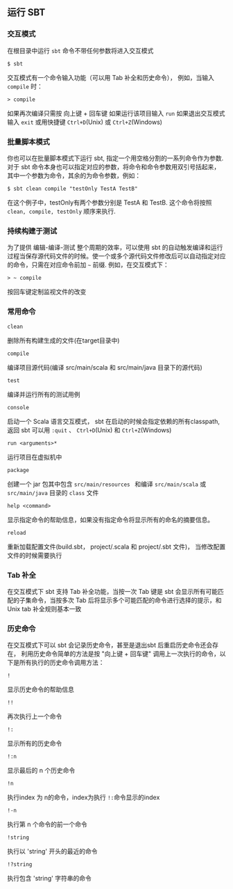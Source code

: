 ## 运行 SBT

### 交互模式

在根目录中运行 `sbt` 命令不带任何参数将进入交互模式

```
$ sbt
```

交互模式有一个命令输入功能（可以用 Tab 补全和历史命令）， 例如，当输入 `compile` 时：

```
> compile
```

如果再次编译只需按 向上键 + 回车键
如果运行该项目输入 `run`
如果退出交互模式输入 `exit` 或用快捷键 `Ctrl+D`(Unix) 或 `Ctrl+Z`(Windows)

### 批量脚本模式

你也可以在批量脚本模式下运行 sbt, 指定一个用空格分割的一系列命令作为参数. 对于 sbt 命令本身也可以指定对应的参数，将命令和命令参数用双引号括起来，其中一个参数为命令，其余的为命令参数，例如：

```
$ sbt clean compile "testOnly TestA TestB"
```

在这个例子中，testOnly有两个参数分别是 TestA 和 TestB. 这个命令将按照 `clean, compile, testOnly` 顺序来执行.

### 持续构建于测试

为了提供 编辑-编译-测试 整个周期的效率，可以使用 sbt 的自动触发编译和运行过程当保存源代码文件的时候。使一个或多个源代码文件修改后可以自动指定对应的命令，只需在对应命令前加 `~` 前缀. 例如，在交互模式下：

```
> ~ compile
```

按回车键定制监视文件的改变

### 常用命令

`clean`

删除所有构建生成的文件(在target目录中)

`compile`

编译项目源代码(编译 src/main/scala 和 src/main/java 目录下的源代码)

`test`

编译并运行所有的测试用例

`console`

启动一个 Scala 语言交互模式， sbt 在启动的时候会指定依赖的所有classpath, 返回 sbt 可以用 `:quit` 、 `Ctrl+D`(Unix) 和 `Ctrl+Z`(Windows)

`run <arguments>*`

运行项目在虚拟机中

`package`

创建一个 jar 包其中包含 `src/main/resources ` 和编译 `src/main/scala` 或 `src/main/java` 目录的 `class` 文件

`help <command>`

显示指定命令的帮助信息，如果没有指定命令将显示所有的命名的摘要信息。

`reload`

重新加载配置文件(build.sbt， project/.scala 和 project/.sbt 文件)， 当修改配置文件的时候需要执行

### Tab 补全

在交互模式下 sbt 支持 Tab 补全功能，当按一次 Tab 键是 sbt 会显示所有可能匹配的子集命令，当按多次 Tab 后将显示多个可能匹配的命令进行选择的提示，和 Unix tab 补全规则基本一致

### 历史命令

在交互模式下可以 sbt 会记录历史命令，甚至是退出sbt 后重启历史命令还会存在， 利用历史命令简单的方法是按 "向上键 + 回车键" 调用上一次执行的命令，以下是所有执行的历史命令调用方法：

`!`

显示历史命令的帮助信息

`!!`

再次执行上一个命令

`!:`

显示所有的历史命令

`!:n`

显示最后的 n 个历史命令

`!n`

执行index 为 n的命令，index为执行 `!:`命令显示的index

`!-n`

执行第 n 个命令的前一个命令

`!string`

执行以 'string' 开头的最近的命令

`!?string`

执行包含 'string' 字符串的命令

